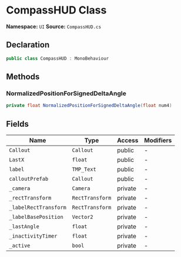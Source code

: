 # CompassHUD Class

**Namespace:** `UI`
**Source:** `CompassHUD.cs`

## Declaration

```csharp
public class CompassHUD : MonoBehaviour
```

## Methods

### NormalizedPositionForSignedDeltaAngle

```csharp
private float NormalizedPositionForSignedDeltaAngle(float num4)
```

## Fields

| Name | Type | Access | Modifiers |
|------|------|--------|-----------|
| `Callout` | `Callout` | public | - |
| `LastX` | `float` | public | - |
| `label` | `TMP_Text` | public | - |
| `calloutPrefab` | `Callout` | public | - |
| `_camera` | `Camera` | private | - |
| `_rectTransform` | `RectTransform` | private | - |
| `_labelRectTransform` | `RectTransform` | private | - |
| `_labelBasePosition` | `Vector2` | private | - |
| `_lastAngle` | `float` | private | - |
| `_inactivityTimer` | `float` | private | - |
| `_active` | `bool` | private | - |

